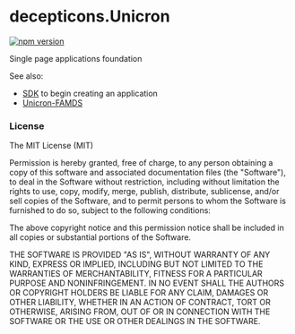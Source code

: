 decepticons.Unicron
================

[![npm version](https://badge.fury.io/js/decepticons.svg)](https://badge.fury.io/js/decepticons)

Single page applications foundation


See also:

- [SDK](https://github.com/dhtmlx/unicron-sdk) to begin creating an application
- [Unicron-FAMDS](https://github.com/web2solutions/Unicron-FAMD)


### License

The MIT License (MIT)    

Permission is hereby granted, free of charge, to any person obtaining a copy of this software and associated documentation files (the "Software"), to deal in the Software without restriction, including without limitation the rights to use, copy, modify, merge, publish, distribute, sublicense, and/or sell copies of the Software, and to permit persons to whom the Software is furnished to do so, subject to the following conditions:

The above copyright notice and this permission notice shall be included in all copies or substantial portions of the Software.

THE SOFTWARE IS PROVIDED "AS IS", WITHOUT WARRANTY OF ANY KIND, EXPRESS OR IMPLIED, INCLUDING BUT NOT LIMITED TO THE WARRANTIES OF MERCHANTABILITY, FITNESS FOR A PARTICULAR PURPOSE AND NONINFRINGEMENT. IN NO EVENT SHALL THE AUTHORS OR COPYRIGHT HOLDERS BE LIABLE FOR ANY CLAIM, DAMAGES OR OTHER LIABILITY, WHETHER IN AN ACTION OF CONTRACT, TORT OR OTHERWISE, ARISING FROM, OUT OF OR IN CONNECTION WITH THE SOFTWARE OR THE USE OR OTHER DEALINGS IN THE SOFTWARE.